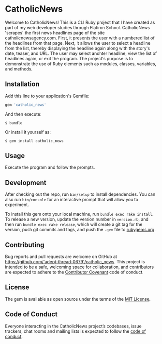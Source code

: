 # CatholicNews

Welcome to CatholicNews!
This is a CLI Ruby project that I have created as part of my web developer studies through Flatiron School.
CatholicNews 'scrapes' the first news headlines page of the site catholicnewsagency.com. First, it presents the user with a numbered list of the headlines from that page. Next, it allows the user to select a headline from the list, thereby displaying the headline again along with the story's date, teaser, and URL. The user may select anohter headline, view the list of headlines again, or exit the program. 
The project's purpose is to demonstrate the use of Ruby elements such as modules, classes, variables, and methods. 

## Installation

Add this line to your application's Gemfile:

```ruby
gem 'catholic_news'
```

And then execute:

    $ bundle

Or install it yourself as:

    $ gem install catholic_news

## Usage

Execute the program and follow the prompts.

## Development

After checking out the repo, run `bin/setup` to install dependencies. You can also run `bin/console` for an interactive prompt that will allow you to experiment.

To install this gem onto your local machine, run `bundle exec rake install`. To release a new version, update the version number in `version.rb`, and then run `bundle exec rake release`, which will create a git tag for the version, push git commits and tags, and push the `.gem` file to [rubygems.org](https://rubygems.org).

## Contributing

Bug reports and pull requests are welcome on GitHub at https://github.com/'adept-thread-0679'/catholic_news. This project is intended to be a safe, welcoming space for collaboration, and contributors are expected to adhere to the [Contributor Covenant](http://contributor-covenant.org) code of conduct.

## License

The gem is available as open source under the terms of the [MIT License](https://opensource.org/licenses/MIT).

## Code of Conduct

Everyone interacting in the CatholicNews project’s codebases, issue trackers, chat rooms and mailing lists is expected to follow the [code of conduct](https://github.com/'adept-thread-0679'/catholic_news/blob/master/CODE_OF_CONDUCT.md).
